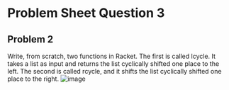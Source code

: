 # **Problem Sheet Question 3**

## Problem 2

Write, from scratch, two functions in Racket. The first is called lcycle. It takes a
list as input and returns the list cyclically shifted one place to the left. The second
is called rcycle, and it shifts the list cyclically shifted one place to the right.
![image](https://user-images.githubusercontent.com/14197773/36066558-93e655da-0ea3-11e8-96eb-84b36a4f6f7c.png)

